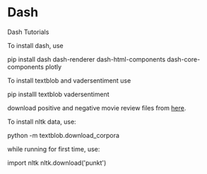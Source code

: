 # Dash
Dash Tutorials

To install dash, use 

pip install dash dash-renderer dash-html-components dash-core-components plotly

To install textblob and vadersentiment use

pip installl textblob vadersentiment

download positive and negative movie review files from [here](https://www.youtube.com/redirect?v=qTyj2R-wcks&event=video_description&q=https%3A%2F%2Fpythonprogramming.net%2Fsentiment-analysis-python-textblob-vader%2F&redir_token=1g0gLdj-os4fZwx-o2Dvw_g1O498MTUyNzQ5MTExOEAxNTI3NDA0NzE4:).

To install nltk data, use:

python -m textblob.download_corpora

while running for first time, use:

import nltk
nltk.download('punkt')

